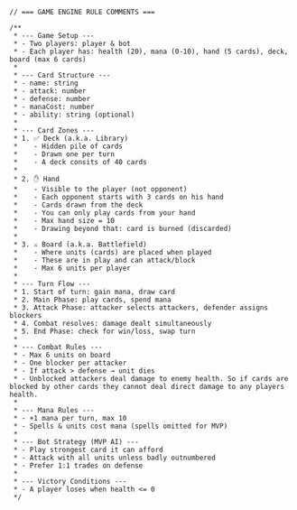     // === GAME ENGINE RULE COMMENTS ===

    /**
     * --- Game Setup ---
     * - Two players: player & bot
     * - Each player has: health (20), mana (0-10), hand (5 cards), deck, board (max 6 cards)
     * 
     * --- Card Structure ---
     * - name: string
     * - attack: number
     * - defense: number
     * - manaCost: number
     * - ability: string (optional)
     * 
     * --- Card Zones ---
     * 1. ✅ Deck (a.k.a. Library)
     *    - Hidden pile of cards
     *    - Drawn one per turn
     *    - A deck consits of 40 cards 
     * 
     * 2. ✋ Hand
     *    - Visible to the player (not opponent)
     *    - Each opponent starts with 3 cards on his hand
     *    - Cards drawn from the deck
     *    - You can only play cards from your hand
     *    - Max hand size = 10
     *    - Drawing beyond that: card is burned (discarded)
     * 
     * 3. ⚔️ Board (a.k.a. Battlefield)
     *    - Where units (cards) are placed when played
     *    - These are in play and can attack/block
     *    - Max 6 units per player
     * 
     * --- Turn Flow ---
     * 1. Start of turn: gain mana, draw card
     * 2. Main Phase: play cards, spend mana
     * 3. Attack Phase: attacker selects attackers, defender assigns blockers
     * 4. Combat resolves: damage dealt simultaneously
     * 5. End Phase: check for win/loss, swap turn
     * 
     * --- Combat Rules ---
     * - Max 6 units on board
     * - One blocker per attacker
     * - If attack > defense → unit dies
     * - Unblocked attackers deal damage to enemy health. So if cards are blocked by other cards they cannot deal direct damage to any players health.
     * 
     * --- Mana Rules ---
     * - +1 mana per turn, max 10
     * - Spells & units cost mana (spells omitted for MVP)
     * 
     * --- Bot Strategy (MVP AI) ---
     * - Play strongest card it can afford
     * - Attack with all units unless badly outnumbered
     * - Prefer 1:1 trades on defense
     * 
     * --- Victory Conditions ---
     * - A player loses when health <= 0
     */
